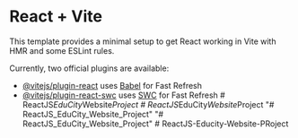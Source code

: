 # React + Vite

This template provides a minimal setup to get React working in Vite with HMR and some ESLint rules.

Currently, two official plugins are available:

- [@vitejs/plugin-react](https://github.com/vitejs/vite-plugin-react/blob/main/packages/plugin-react/README.md) uses [Babel](https://babeljs.io/) for Fast Refresh
- [@vitejs/plugin-react-swc](https://github.com/vitejs/vite-plugin-react-swc) uses [SWC](https://swc.rs/) for Fast Refresh
#   R e a c t J S _ E d u C i t y _ W e b s i t e _ P r o j e c t  
 #   R e a c t J S _ E d u C i t y _ W e b s i t e _ P r o j e c t  
 "# ReactJS_EduCity_Website_Project" 
"# ReactJS_EduCity_Website_Project" 
#   R e a c t J S - E d u c i t y - W e b s i t e - P R o j e c t  
 